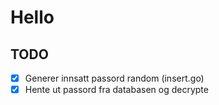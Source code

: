 # Hello

## TODO
 - [X] Generer innsatt passord random (insert.go)
 - [X] Hente ut passord fra databasen og decrypte
